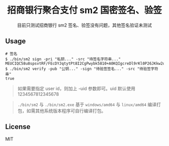 <h1 align="center">招商银行聚合支付 sm2 国密签名、验签</h1>

<p align="center"> 目前只测试招商银行 sm2 签名、验签没有问题，其他签名验证未测试 </p>

## Usage

```shell
# 签名
$ ./bin/sm2 sign -pri "私钥..." -src "待签名字符串..."
MEUCIQC58u8spsvtRF/FEcDYJqtytPt8I2CgPwybk5810+A0KQIgcreDl9rKl0P26JKkw2qA6ALsiiYBQr1xlwhrbv+l284=
$ ./bin/sm2 verify -pub "公钥..." -sign "待验签签名..." -src "待验签字符串"
true
```

> 如果需要指定 user id，则加上 -uid 参数即可。uid 默认使用 1234567812345678


> `./bin/sm2` 与 `./bin/sm2.exe` 基于 `windows/amd64` 与 `linux/amd64` 编译打包，如需其他系统版本程序可自行编译打包。

## License

MIT
